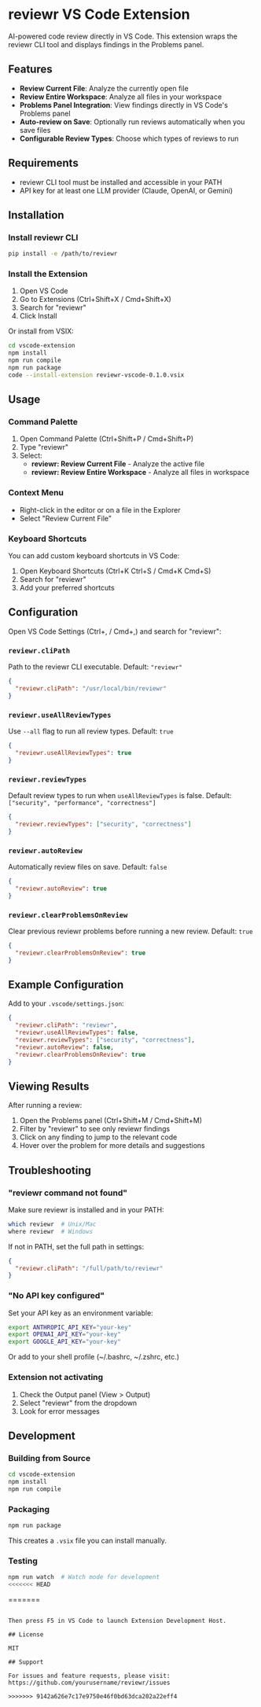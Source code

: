 # reviewr VS Code Extension

AI-powered code review directly in VS Code. This extension wraps the reviewr CLI tool and displays findings in the Problems panel.

## Features

- **Review Current File**: Analyze the currently open file
- **Review Entire Workspace**: Analyze all files in your workspace
- **Problems Panel Integration**: View findings directly in VS Code's Problems panel
- **Auto-review on Save**: Optionally run reviews automatically when you save files
- **Configurable Review Types**: Choose which types of reviews to run

## Requirements

- reviewr CLI tool must be installed and accessible in your PATH
- API key for at least one LLM provider (Claude, OpenAI, or Gemini)

## Installation

### Install reviewr CLI

```bash
pip install -e /path/to/reviewr
```

### Install the Extension

1. Open VS Code
2. Go to Extensions (Ctrl+Shift+X / Cmd+Shift+X)
3. Search for "reviewr"
4. Click Install

Or install from VSIX:

```bash
cd vscode-extension
npm install
npm run compile
npm run package
code --install-extension reviewr-vscode-0.1.0.vsix
```

## Usage

### Command Palette

1. Open Command Palette (Ctrl+Shift+P / Cmd+Shift+P)
2. Type "reviewr"
3. Select:
   - **reviewr: Review Current File** - Analyze the active file
   - **reviewr: Review Entire Workspace** - Analyze all files in workspace

### Context Menu

- Right-click in the editor or on a file in the Explorer
- Select "Review Current File"

### Keyboard Shortcuts

You can add custom keyboard shortcuts in VS Code:

1. Open Keyboard Shortcuts (Ctrl+K Ctrl+S / Cmd+K Cmd+S)
2. Search for "reviewr"
3. Add your preferred shortcuts

## Configuration

Open VS Code Settings (Ctrl+, / Cmd+,) and search for "reviewr":

### `reviewr.cliPath`

Path to the reviewr CLI executable. Default: `"reviewr"`

```json
{
  "reviewr.cliPath": "/usr/local/bin/reviewr"
}
```

### `reviewr.useAllReviewTypes`

Use `--all` flag to run all review types. Default: `true`

```json
{
  "reviewr.useAllReviewTypes": true
}
```

### `reviewr.reviewTypes`

Default review types to run when `useAllReviewTypes` is false. Default: `["security", "performance", "correctness"]`

```json
{
  "reviewr.reviewTypes": ["security", "correctness"]
}
```

### `reviewr.autoReview`

Automatically review files on save. Default: `false`

```json
{
  "reviewr.autoReview": true
}
```

### `reviewr.clearProblemsOnReview`

Clear previous reviewr problems before running a new review. Default: `true`

```json
{
  "reviewr.clearProblemsOnReview": true
}
```

## Example Configuration

Add to your `.vscode/settings.json`:

```json
{
  "reviewr.cliPath": "reviewr",
  "reviewr.useAllReviewTypes": false,
  "reviewr.reviewTypes": ["security", "correctness"],
  "reviewr.autoReview": false,
  "reviewr.clearProblemsOnReview": true
}
```

## Viewing Results

After running a review:

1. Open the Problems panel (Ctrl+Shift+M / Cmd+Shift+M)
2. Filter by "reviewr" to see only reviewr findings
3. Click on any finding to jump to the relevant code
4. Hover over the problem for more details and suggestions

## Troubleshooting

### "reviewr command not found"

Make sure reviewr is installed and in your PATH:

```bash
which reviewr  # Unix/Mac
where reviewr  # Windows
```

If not in PATH, set the full path in settings:

```json
{
  "reviewr.cliPath": "/full/path/to/reviewr"
}
```

### "No API key configured"

Set your API key as an environment variable:

```bash
export ANTHROPIC_API_KEY="your-key"
export OPENAI_API_KEY="your-key"
export GOOGLE_API_KEY="your-key"
```

Or add to your shell profile (~/.bashrc, ~/.zshrc, etc.)

### Extension not activating

1. Check the Output panel (View > Output)
2. Select "reviewr" from the dropdown
3. Look for error messages

## Development

### Building from Source

```bash
cd vscode-extension
npm install
npm run compile
```

### Packaging

```bash
npm run package
```

This creates a `.vsix` file you can install manually.

### Testing

```bash
npm run watch  # Watch mode for development
<<<<<<< HEAD
```
=======
```

Then press F5 in VS Code to launch Extension Development Host.

## License

MIT

## Support

For issues and feature requests, please visit:
https://github.com/yourusername/reviewr/issues

>>>>>>> 9142a626e7c17e9750e46f0bd63dca202a22eff4
